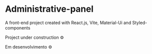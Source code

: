 # Administrative-panel
A front-end project created with React.js, Vite, Material-Ui and Styled-components

Project under construction ⚙️

Em desenvolvimento ⚙️
